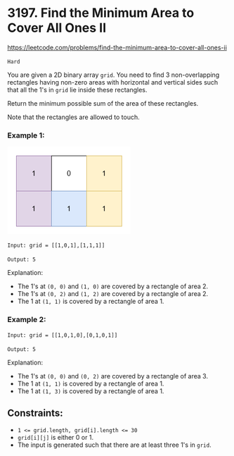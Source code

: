 # 3197. Find the Minimum Area to Cover All Ones II

https://leetcode.com/problems/find-the-minimum-area-to-cover-all-ones-ii

`Hard`

You are given a 2D binary array `grid`. You need to find 3 non-overlapping rectangles having non-zero areas with horizontal and vertical sides such that all the 1's in `grid` lie inside these rectangles.

Return the minimum possible sum of the area of these rectangles.

Note that the rectangles are allowed to touch.

 

### Example 1:
![img](img1.png)
```
Input: grid = [[1,0,1],[1,1,1]]

Output: 5
```
Explanation:

* The 1's at `(0, 0)` and `(1, 0)` are covered by a rectangle of area 2.
* The 1's at `(0, 2)` and `(1, 2)` are covered by a rectangle of area 2.
* The 1 at `(1, 1)` is covered by a rectangle of area 1.
### Example 2:
```
Input: grid = [[1,0,1,0],[0,1,0,1]]

Output: 5
```
Explanation:

* The 1's at `(0, 0)` and `(0, 2)` are covered by a rectangle of area 3.
* The 1 at `(1, 1)` is covered by a rectangle of area 1.
* The 1 at `(1, 3)` is covered by a rectangle of area 1.
 

## Constraints:

* `1 <= grid.length, grid[i].length <= 30`
* `grid[i][j]` is either 0 or 1.
* The input is generated such that there are at least three 1's in `grid`.